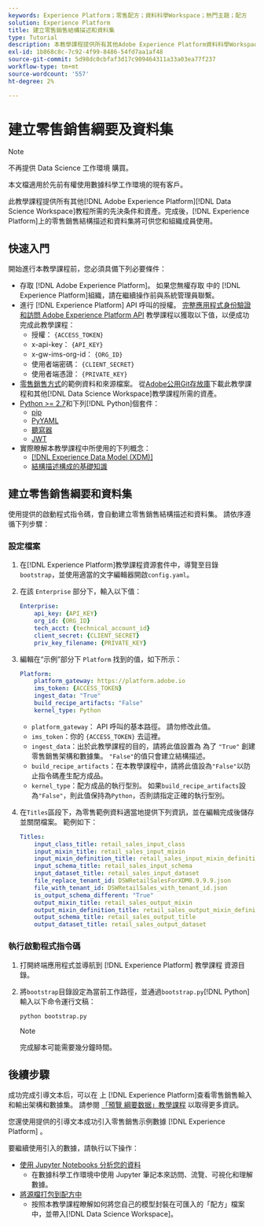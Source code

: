 ```yaml
---
keywords: Experience Platform；零售配方；資料科學Workspace；熱門主題；配方
solution: Experience Platform
title: 建立零售銷售結構描述和資料集
type: Tutorial
description: 本教學課程提供所有其他Adobe Experience Platform資料科學Workspace教學課程所需的先決條件和資產。 完成後，您和貴組織成員將可透過Experience Platform使用零售銷售結構和資料集。
exl-id: 1b868c8c-7c92-4f99-8486-54fd7aa1af48
source-git-commit: 5d98dc0cbfaf3d17c909464311a33a03ea77f237
workflow-type: tm+mt
source-wordcount: '557'
ht-degree: 2%

---
```



# 建立零售銷售綱要及資料集

>[!NOTE]
>
>不再提供 Data Science 工作環境 購買。
>
>本文檔適用於先前有權使用數據科學工作環境的現有客戶。

此教學課程提供所有其他[!DNL Adobe Experience Platform]&#x200B;[!DNL Data Science Workspace]教程所需的先決条件和資產。完成後，[!DNL Experience Platform]上的零售銷售結構描述和資料集將可供您和組織成員使用。

## 快速入門

開始進行本教學課程前，您必須具備下列必要條件：
- 存取 [!DNL Adobe Experience Platform]。 如果您無權存取 中的 [!DNL Experience Platform]組織，請在繼續操作前與系統管理員聯繫。
- 進行 [!DNL Experience Platform] API 呼叫的授權。 [完整應用程式身份驗證和訪問 Adobe Experience Platform API](https://www.adobe.com/go/platform-api-authentication-en) 教學課程以獲取以下值，以便成功完成此教學課程：
   - 授權： `{ACCESS_TOKEN}`
   - x-api-key： `{API_KEY}`
   - x-gw-ims-org-id： `{ORG_ID}`
   - 使用者端密碼： `{CLIENT_SECRET}`
   - 使用者端憑證： `{PRIVATE_KEY}`
- [零售銷售方式](../pre-built-recipes/retail-sales.md)的範例資料和來源檔案。 從[Adobe公用Git存放庫](https://github.com/adobe/experience-platform-dsw-reference/)下載此教學課程和其他[!DNL Data Science Workspace]教學課程所需的資產。
- [Python >= 2.7](https://www.python.org/downloads/)和下列[!DNL Python]個套件：
   - [pip](https://pypi.org/project/pip/)
   - [PyYAML](https://pyyaml.org/)
   - [聽寫器](https://pypi.org/project/dictor/)
   - [JWT](https://pypi.org/project/jwt/)
- 實際瞭解本教學課程中所使用的下列概念：
   - [[!DNL Experience Data Model (XDM)]](../../xdm/home.md)
   - [結構描述構成的基礎知識](../../xdm/schema/field-dictionary.md)

## 建立零售銷售綱要和資料集

使用提供的啟動程式指令碼，會自動建立零售銷售結構描述和資料集。 請依序遵循下列步驟：

### 設定檔案

1. 在[!DNL Experience Platform]教學課程資源套件中，導覽至目錄`bootstrap`，並使用適當的文字編輯器開啟`config.yaml`。
2. 在該 `Enterprise` 部分下，輸入以下值：

   ```yaml
   Enterprise:
       api_key: {API_KEY}
       org_id: {ORG_ID}
       tech_acct: {technical_account_id}
       client_secret: {CLIENT_SECRET}
       priv_key_filename: {PRIVATE_KEY}
   ```

3. 編輯在“示例”部分下 `Platform` 找到的值，如下所示：

   ```yaml
   Platform:
       platform_gateway: https://platform.adobe.io
       ims_token: {ACCESS_TOKEN}
       ingest_data: "True"
       build_recipe_artifacts: "False"
       kernel_type: Python
   ```

   - `platform_gateway`： API 呼叫的基本路徑。 請勿修改此值。
   - `ims_token`：你的 `{ACCESS_TOKEN}` 去這裡。
   - `ingest_data`：出於此教學課程的目的，請將此值設置為 為了 `"True"` 創建零售銷售架構和數據集。 `"False"`的值只會建立結構描述。
   - `build_recipe_artifacts`：在本教學課程中，請將此值設為`"False"`以防止指令碼產生配方成品。
   - `kernel_type`：配方成品的執行型別。 如果`build_recipe_artifacts`設為`"False"`，則此值保持為`Python`，否則請指定正確的執行型別。

4. 在`Titles`區段下，為零售範例資料適當地提供下列資訊，並在編輯完成後儲存並關閉檔案。 範例如下：

   ```yaml
   Titles:
       input_class_title: retail_sales_input_class
       input_mixin_title: retail_sales_input_mixin
       input_mixin_definition_title: retail_sales_input_mixin_definition
       input_schema_title: retail_sales_input_schema
       input_dataset_title: retail_sales_input_dataset
       file_replace_tenant_id: DSWRetailSalesForXDM0.9.9.9.json
       file_with_tenant_id: DSWRetailSales_with_tenant_id.json
       is_output_schema_different: "True"
       output_mixin_title: retail_sales_output_mixin
       output_mixin_definition_title: retail_sales_output_mixin_definition
       output_schema_title: retail_sales_output_title
       output_dataset_title: retail_sales_output_dataset
   ```

### 執行啟動程式指令碼

1. 打開終端應用程式並導航到 [!DNL Experience Platform] 教學課程 資源目錄。
2. 將`bootstrap`目錄設定為當前工作路徑，並通過`bootstrap.py`[!DNL Python]輸入以下命令運行文稿：

   ```bash
   python bootstrap.py
   ```

   >[!NOTE]
   >
   >完成腳本可能需要幾分鐘時間。

## 後續步驟

成功完成引導文本后，可以在 上 [!DNL Experience Platform]查看零售銷售輸入和輸出架構和數據集。 請参閱 [「預覽 綱要数据」教學課程](./preview-schema-data.md)
以取得更多資訊。

您還使用提供的引導文本成功引入零售銷售示例數據 [!DNL Experience Platform] 。

要繼續使用引入的數據，請執行以下操作：
- [使用 Jupyter Notebooks 分析您的資料](../jupyterlab/analyze-your-data.md)
   - 在數據科學工作環境中使用 Jupyter 筆記本來訪問、流覽、可視化和理解數據。
- [將源檔打包到配方中](./package-source-files-recipe.md)
   - 按照本教學課程瞭解如何將您自己的模型封裝在可匯入的「配方」檔案中，並帶入[!DNL Data Science Workspace]。
